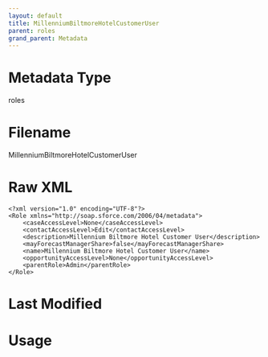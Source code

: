 ```yaml
---
layout: default
title: MillenniumBiltmoreHotelCustomerUser
parent: roles
grand_parent: Metadata
---
```

# Metadata Type
roles


# Filename 
MillenniumBiltmoreHotelCustomerUser


# Raw XML
```
<?xml version="1.0" encoding="UTF-8"?>
<Role xmlns="http://soap.sforce.com/2006/04/metadata">
    <caseAccessLevel>None</caseAccessLevel>
    <contactAccessLevel>Edit</contactAccessLevel>
    <description>Millennium Biltmore Hotel Customer User</description>
    <mayForecastManagerShare>false</mayForecastManagerShare>
    <name>Millennium Biltmore Hotel Customer User</name>
    <opportunityAccessLevel>None</opportunityAccessLevel>
    <parentRole>Admin</parentRole>
</Role>
```


# Last Modified


# Usage
